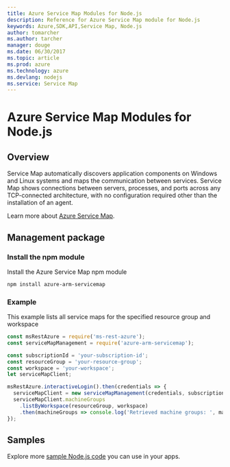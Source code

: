 ```yaml
---
title: Azure Service Map Modules for Node.js
description: Reference for Azure Service Map module for Node.js
keywords: Azure,SDK,API,Service Map, Node.js
author: tomarcher
ms.author: tarcher
manager: douge
ms.date: 06/30/2017
ms.topic: article
ms.prod: azure
ms.technology: azure
ms.devlang: nodejs
ms.service: Service Map
---
```


# Azure Service Map Modules for Node.js

## Overview

Service Map automatically discovers application components on Windows and Linux systems and maps the communication between services. Service Map shows connections between servers, processes, and ports across any TCP-connected architecture, with no configuration required other than the installation of an agent.

Learn more about [Azure Service Map](https://docs.microsoft.com/en-us/azure/operations-management-suite/operations-management-suite-service-map).

## Management package

### Install the npm module

Install the Azure Service Map npm module

```bash
npm install azure-arm-servicemap
```

### Example

This example lists all service maps for the specified resource group and workspace

```javascript
const msRestAzure = require('ms-rest-azure');
const serviceMapManagement = require('azure-arm-servicemap');

const subscriptionId = 'your-subscription-id';
const resourceGroup = 'your-resource-group';
const workspace = 'your-workspace';
let serviceMapClient;

msRestAzure.interactiveLogin().then(credentials => {
  serviceMapClient = new serviceMapManagement(credentials, subscriptionId);
  serviceMapClient.machineGroups
    .listByWorkspace(resourceGroup, workspace)
    .then(machineGroups => console.log('Retrieved machine groups: ', machineGroups));
});
```

## Samples

Explore more [sample Node.js code](https://azure.microsoft.com/resources/samples/?platform=nodejs) you can use in your apps.
